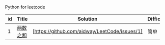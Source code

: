 Python for leetcode

| id | Title | Solution | Difficulty | Class | degree
|---| ----- | -------- | ---------- | ---------- | ---------- |
|1|[两数之和](https://leetcode-cn.com/problems/two-sum/) | [https://github.com/aidway/LeetCode/issues/1]|简单|数学

[^_^]:
    ||[]()|[https://github.com/aidway/LeetCode/issues/]|| 
